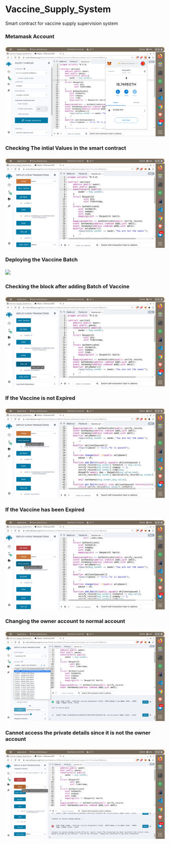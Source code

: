 # Vaccine_Supply_System
Smart contract for vaccine supply supervision system
<h3>Metamask Account<h3>
<img src="smartcontract_images/Metamask_account.png">
<h3>Checking The intial Values in the smart contract<h3>  
<img src="smartcontract_images/Checking_initial_values.png">
<h3>Deploying the Vaccine Batch<h3>
<img src="smartcontract_images/Deplyoing_vaccine_batch.png">
<h3>Checking the block after adding Batch of Vaccine<h3>
<img src="smartcontract_images/Checking_after_adding.png">
<h3>If the Vaccine is not Expired<h3>
<img src="smartcontract_images/Safe_vaccine.png">
<h3>If the Vaccine has been Expired<h3> 
<img src="smartcontract_images/Expired_vaccine.png">
<h3>Changing the owner account to normal account<h3>
<img src="smartcontract_images/Owner_acc_change.png">
<h3>Cannot access the private details since it is not the owner account<h3>  
<img src="smartcontract_images/Not_owner.png">

